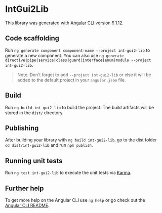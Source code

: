 # IntGui2Lib

This library was generated with [Angular CLI](https://github.com/angular/angular-cli) version 9.1.12.

## Code scaffolding

Run `ng generate component component-name --project int-gui2-lib` to generate a new component. You can also use `ng generate directive|pipe|service|class|guard|interface|enum|module --project int-gui2-lib`.
> Note: Don't forget to add `--project int-gui2-lib` or else it will be added to the default project in your `angular.json` file. 

## Build

Run `ng build int-gui2-lib` to build the project. The build artifacts will be stored in the `dist/` directory.

## Publishing

After building your library with `ng build int-gui2-lib`, go to the dist folder `cd dist/int-gui2-lib` and run `npm publish`.

## Running unit tests

Run `ng test int-gui2-lib` to execute the unit tests via [Karma](https://karma-runner.github.io).

## Further help

To get more help on the Angular CLI use `ng help` or go check out the [Angular CLI README](https://github.com/angular/angular-cli/blob/master/README.md).
